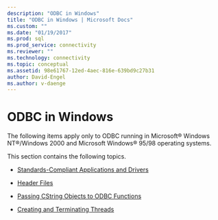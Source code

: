 ```yaml
---
description: "ODBC in Windows"
title: "ODBC in Windows | Microsoft Docs"
ms.custom: ""
ms.date: "01/19/2017"
ms.prod: sql
ms.prod_service: connectivity
ms.reviewer: ""
ms.technology: connectivity
ms.topic: conceptual
ms.assetid: 98e61767-12ed-4aec-816e-639bd9c27b31
author: David-Engel
ms.author: v-daenge
---
```

# ODBC in Windows
The following items apply only to ODBC running in Microsoft® Windows NT®/Windows 2000 and Microsoft Windows® 95/98 operating systems.  
  
 This section contains the following topics.  
  
-   [Standards-Compliant Applications and Drivers](../../../odbc/reference/develop-app/standards-compliant-applications-and-drivers.md)  
  
-   [Header Files](../../../odbc/reference/develop-app/header-files.md)  
  
-   [Passing CString Objects to ODBC Functions](../../../odbc/reference/develop-app/cstring-class.md)  
  
-   [Creating and Terminating Threads](../../../odbc/reference/develop-app/creating-and-terminating-threads.md)
